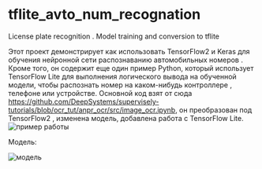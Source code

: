 # tflite_avto_num_recognation
License plate recognition .  Model training and conversion to tflite

Этот проект демонстрирует  как использовать TensorFlow2 и Keras для обучения  нейронной сети  распознаванию автомобильных номеров  . Кроме того, он содержит еще один пример Python, который использует TensorFlow Lite для выполнения логического вывода на обученной модели, чтобы распознать номер на каком-нибудь контроллере , телефоне или устройстве.
Основной код взят от сюда  https://github.com/DeepSystems/supervisely-tutorials/blob/ocr_tut/anpr_ocr/src/image_ocr.ipynb, он преобразован под  TensorFlow2 , изменена модель, добавлена работа с  TensorFlow Lite.
![пример работы](https://github.com/sovse/tflite_avto_num_recognation/blob/main/img/example.png?raw=true)

Модель:


![модель](https://github.com/sovse/tflite_avto_num_recognation/blob/main/img/_model.png?raw=true)

